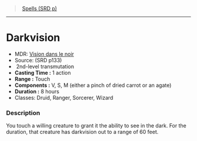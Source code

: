 ﻿---
!SpellItem
Family: SpellVO
Name: Darkvision
Type: transmutation
Level: 2
CastingTime: 1 action
Range: Touch
Components: V, S, M (either a pinch of dried carrot or an agate)
Duration: 8 hours
Classes: Druid, Ranger, Sorcerer, Wizard
Source: (SRD p133)
AltName: '[Vision dans le noir](hd_spells_vision_dans_le_noir.md)'
Id: spells_vo.md#darkvision
ParentLink: spells_vo.md#spells-srd-p
ParentName: Spells (SRD p)
NameLevel: 1
Attributes:
  Name: Darkvision
  Markdown: >+
    # <!--Name-->Darkvision<!--/Name-->


    - MDR: <!--AltName-->[Vision dans le noir](hd_spells_vision_dans_le_noir.md)<!--/AltName-->

    - Source: <!--Source-->(SRD p133)<!--/Source-->

    -  <!--Level-->2<!--/Level-->nd-level <!--Type-->transmutation<!--/Type-->

    - **Casting Time :** <!--CastingTime-->1 action<!--/CastingTime-->

    - **Range :** <!--Range-->Touch<!--/Range-->

    - **Components :** <!--Components-->V, S, M (either a pinch of dried carrot or an agate)<!--/Components-->

    - **Duration :** <!--Duration-->8 hours<!--/Duration-->

    - Classes: <!--Classes-->Druid, Ranger, Sorcerer, Wizard<!--/Classes-->


    ### Description


    You touch a willing creature to grant it the ability to see in the dark. For the duration, that creature has darkvision out to a range of 60 feet.

  AltName: '[Vision dans le noir](hd_spells_vision_dans_le_noir.md)'
  Source: (SRD p133)
  Level: 2
  Type: transmutation
  CastingTime: 1 action
  Range: Touch
  Components: V, S, M (either a pinch of dried carrot or an agate)
  Duration: 8 hours
  Classes: Druid, Ranger, Sorcerer, Wizard
AttributesDictionary: >+
  Name: Darkvision

  Markdown: >+

    # <!--Name-->Darkvision<!--/Name-->





    - MDR: <!--AltName-->[Vision dans le noir](hd_spells_vision_dans_le_noir.md)<!--/AltName-->



    - Source: <!--Source-->(SRD p133)<!--/Source-->



    -  <!--Level-->2<!--/Level-->nd-level <!--Type-->transmutation<!--/Type-->



    - **Casting Time :** <!--CastingTime-->1 action<!--/CastingTime-->



    - **Range :** <!--Range-->Touch<!--/Range-->



    - **Components :** <!--Components-->V, S, M (either a pinch of dried carrot or an agate)<!--/Components-->



    - **Duration :** <!--Duration-->8 hours<!--/Duration-->



    - Classes: <!--Classes-->Druid, Ranger, Sorcerer, Wizard<!--/Classes-->





    ### Description





    You touch a willing creature to grant it the ability to see in the dark. For the duration, that creature has darkvision out to a range of 60 feet.



  AltName: '[Vision dans le noir](hd_spells_vision_dans_le_noir.md)'

  Source: (SRD p133)

  Level: 2

  Type: transmutation

  CastingTime: 1 action

  Range: Touch

  Components: V, S, M (either a pinch of dried carrot or an agate)

  Duration: 8 hours

  Classes: Druid, Ranger, Sorcerer, Wizard

---
> [Spells (SRD p)](srd_spells.md)

---

# Darkvision

- MDR: [Vision dans le noir](hd_spells_vision_dans_le_noir.md)
- Source: (SRD p133)
-  2nd-level transmutation
- **Casting Time :** 1 action
- **Range :** Touch
- **Components :** V, S, M (either a pinch of dried carrot or an agate)
- **Duration :** 8 hours
- Classes: Druid, Ranger, Sorcerer, Wizard

### Description

You touch a willing creature to grant it the ability to see in the dark. For the duration, that creature has darkvision out to a range of 60 feet.

